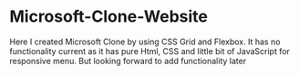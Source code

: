 # Microsoft-Clone-Website
Here I created Microsoft Clone by using CSS Grid and Flexbox.
It has no functionality current as it has pure Html, CSS and  little bit of JavaScript for responsive menu.
But looking forward to add functionality later
